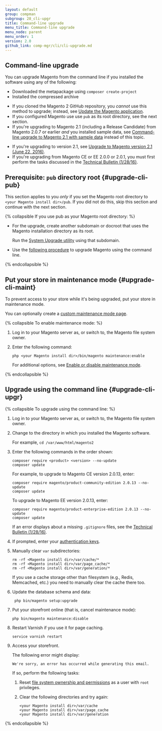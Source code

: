 ```yaml
---
layout: default 
group: compman
subgroup: 28_cli-upgr
title: Command-line upgrade
menu_title: Command-line upgrade
menu_node: parent
menu_order: 1
version: 2.0
github_link: comp-mgr/cli/cli-upgrade.md
---
```


## Command-line upgrade
You can upgrade Magento from the command line if you installed the software using any of the following:

*	Downloaded the metapackage using `composer create-project`
*	Installed the compressed archive

<div class="bs-callout bs-callout-info" id="info">
 	<ul><li>If you cloned the Magento 2 GitHub repository, you <em>cannot</em> use this method to upgrade; instead, see <a href="{{page.baseurl}}install-gde/install/cli/dev_update-magento.html">Update the Magento application</a>.</li>
 		<li>If you configured Magento use use <code>pub</code> as its root directory, see the next section.</li>
 		<li>If you're upgrading to Magento 2.1 (including a Release Candidate) from Magento 2.0.7 or earlier <em>and</em> you installed sample data, see <a href="{{page.baseurl}}comp-mgr/cli/cli-rc1-samp.html">Command-line upgrade to Magento 2.1 with sample data</a> instead of this topic.</li></ul>
</div>

<div class="bs-callout bs-callout-warning">
    <ul><li>If you're upgrading to version 2.1, see <a href="{{ page.baseurl }}release-notes/tech_bull_21-upgrade.html">Upgrade to Magento version 2.1 (June 22, 2016)</a>.</li>
    	<li>If you're upgrading from Magento CE or EE 2.0.0 or 2.0.1, you must first perform the tasks discussed in the <a href="{{page.baseurl}}release-notes/tech_bull_201-upgrade.html">Technical Bulletin (1/28/16)</a>.</li></ul>
</div>

## Prerequisite: `pub` directory root {#upgrade-cli-pub}
This section applies to you *only* if you set the Magento root directory to `<your Magento install dir>/pub`. If you did not do this, skip this section and continue with the next section.

{% collapsible If you use pub as your Magento root directory: %}

*	For the upgrade, create another subdomain or docroot that uses the Magento installation directory as its root. 

	Run the [System Upgrade utility]({{page.baseurl}}comp-mgr/upgrader/upgrade-start.html) using that subdomain.
*	Use the [following procedure](#upgrade-cli-upgr) to upgrade Magento using the command line.

{% endcollapsible %}

## Put your store in maintenance mode {#upgrade-cli-maint}
To prevent access to your store while it's being upgraded, put your store in maintenance mode.

<div class="bs-callout bs-callout-info" id="info">
  	<p>You can optionally create a <a href="{{page.baseurl}}comp-mgr/trouble/cman/maint-mode.html">custom maintenance mode page</a>.</p>
</div>

{% collapsible To enable maintenance mode: %}

1.	Log in to your Magento server as, or switch to, the Magento file system owner.
2.	Enter the following command:

		php <your Magento install dir>/bin/magento maintenance:enable

	For additional options, see [Enable or disable maintenance mode]({{page.baseurl}}install-gde/install/cli/install-cli-subcommands-maint.html).

{% endcollapsible %}

## Upgrade using the command line {#upgrade-cli-upgr}

{% collapsible To upgrade using the command line: %}

1.	Log in to your Magento server as, or switch to, the Magento file system owner.
2.	Change to the directory in which you installed the Magento software.

	For example, `cd /var/www/html/magento2`
2.	Enter the following commands in the order shown:

		composer require <product> <version> --no-update
		composer update

	For example, to upgrade to Magento CE version 2.0.13, enter:

		composer require magento/product-community-edition 2.0.13 --no-update
		composer update

	To upgrade to Magento EE version 2.0.13, enter:

		composer require magento/product-enterprise-edition 2.0.13 --no-update
		composer update
	
	<div class="bs-callout bs-callout-info" id="info">
  		<p>If an error displays about a missing <code>.gitignore</code> files, see the <a href="{{page.baseurl}}release-notes/tech_bull_201-upgrade.html#resolution2">Technical Bulletin (1/28/16)</a>.</p>
	</div>

3.	If prompted, enter your [authentication keys]({{page.baseurl}}comp-mgr/prereq/prereq_auth-token.html).
4.	Manually clear `var` subdirectories:

		rm -rf <Magento install dir>/var/cache/*
		rm -rf <Magento install dir>/var/page_cache/*
		rm -rf <Magento install dir>/var/generation/* 

    <div class="bs-callout bs-callout-info" markdown="1">
    If you use a cache storage other than filesystem (e.g., Redis, Memcached, etc.) you need to manually clear the cache there too.
    </div>

4. Update the database schema and data:

		php bin/magento setup:upgrade
5.	Put your storefront online (that is, cancel maintenance mode):

		php bin/magento maintenance:disable
5.	Restart Varnish if you use it for page caching.

		service varnish restart
6.	Access your storefront.

	The following error might display:

		We're sorry, an error has occurred while generating this email.
	
	If so, perform the following tasks:

	1.	Reset [file system ownership and permissions]({{page.baseurl}}install-gde/prereq/file-system-perms.html) as a user with `root` privileges.
	2.	Clear the following directories and try again:

			<your Magento install dir>/var/cache 
			<your Magento install dir>/var/page_cache 
			<your Magento install dir>/var/generation 

{% endcollapsible %}
